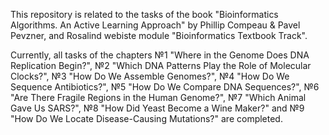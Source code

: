 This repository is related to the tasks of the book "Bioinformatics Algorithms. An Active Learning Approach" by Phillip Compeau &amp; Pavel Pevzner, and Rosalind webiste module "Bioinformatics Textbook Track".

Currently, all tasks of the chapters №1 "Where in the Genome Does DNA Replication Begin?", №2 "Which DNA Patterns Play the Role of Molecular Clocks?", №3 "How Do We Assemble Genomes?", №4 "How Do We Sequence Antibiotics?", №5 "How Do We Compare DNA Sequences?", №6 "Are There Fragile Regions in the Human Genome?", №7 "Which Animal Gave Us SARS?", №8 "How Did Yeast Become a Wine Maker?" and №9 "How Do We Locate Disease-Causing Mutations?" are completed.
